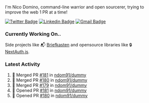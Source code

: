 
I'm Nico Domino, command-line warrior and open sourcerer, trying to improve the web 1 PR at a time!

[![Twitter Badge](https://img.shields.io/badge/-@ndom91-1ca0f1?style=flat-square&labelColor=1ca0f1&logo=twitter&logoColor=white&link=https://twitter.com/ndom91)](https://twitter.com/ndom91) [![Linkedin Badge](https://img.shields.io/badge/-ndom91-blue?style=flat-square&logo=Linkedin&logoColor=white&link=https://www.linkedin.com/in/ndom91/)](https://www.linkedin.com/in/ndom91/) [![Gmail Badge](https://img.shields.io/badge/-yo@ndo.dev-c14438?style=flat-square&logo=mail.ru&logoColor=white&link=mailto:yo@ndo.dev)](mailto:yo@ndo.dev)

### Currently Working On..

Side projects like 📬 [Briefkasten](https://briefkastenhq.com) and opensource libraries like 🔒 [NextAuth.js](https://github.com/nextauthjs/next-auth).

<!--START_SECTION_PROFILE_VIEWS:readme-info-->
<!--END_SECTION_PROFILE_VIEWS:readme-info-->

<!--START_SECTION_DAILY_COMMIT:readme-info-->
<!--END_SECTION_DAILY_COMMIT:readme-info-->

<!--START_SECTION_WEEKLY_COMMIT:readme-info-->
<!--END_SECTION_WEEKLY_COMMIT:readme-info-->

### Latest Activity

<!--START_SECTION:activity-->
1. 🎉 Merged PR [#181](https://github.com/ndom91/dummy/pull/181) in [ndom91/dummy](https://github.com/ndom91/dummy)
2. 🎉 Merged PR [#180](https://github.com/ndom91/dummy/pull/180) in [ndom91/dummy](https://github.com/ndom91/dummy)
3. 🎉 Merged PR [#179](https://github.com/ndom91/dummy/pull/179) in [ndom91/dummy](https://github.com/ndom91/dummy)
4. 💪 Opened PR [#181](https://github.com/ndom91/dummy/pull/181) in [ndom91/dummy](https://github.com/ndom91/dummy)
5. 💪 Opened PR [#180](https://github.com/ndom91/dummy/pull/180) in [ndom91/dummy](https://github.com/ndom91/dummy)
<!--END_SECTION:activity-->
